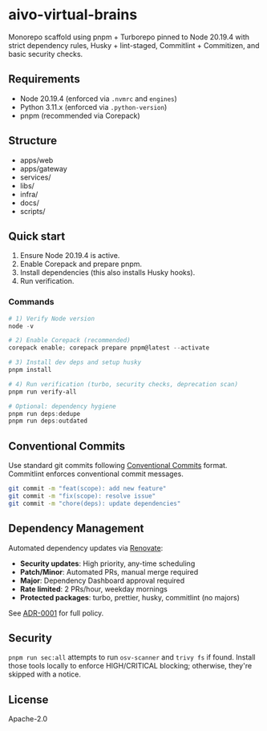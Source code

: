 # aivo-virtual-brains

Monorepo scaffold using pnpm + Turborepo pinned to Node 20.19.4 with strict dependency rules, Husky + lint-staged, Commitlint + Commitizen, and basic security checks.

## Requirements

- Node 20.19.4 (enforced via `.nvmrc` and `engines`)
- Python 3.11.x (enforced via `.python-version`)
- pnpm (recommended via Corepack)

## Structure

- apps/web
- apps/gateway
- services/
- libs/
- infra/
- docs/
- scripts/

## Quick start

1. Ensure Node 20.19.4 is active.
2. Enable Corepack and prepare pnpm.
3. Install dependencies (this also installs Husky hooks).
4. Run verification.

### Commands

```powershell
# 1) Verify Node version
node -v

# 2) Enable Corepack (recommended)
corepack enable; corepack prepare pnpm@latest --activate

# 3) Install dev deps and setup husky
pnpm install

# 4) Run verification (turbo, security checks, deprecation scan)
pnpm run verify-all

# Optional: dependency hygiene
pnpm run deps:dedupe
pnpm run deps:outdated
```

## Conventional Commits

Use standard git commits following [Conventional Commits](https://www.conventionalcommits.org/) format. Commitlint enforces conventional commit messages.

```bash
git commit -m "feat(scope): add new feature"
git commit -m "fix(scope): resolve issue"
git commit -m "chore(deps): update dependencies"
```

## Dependency Management

Automated dependency updates via [Renovate](https://docs.renovatebot.com/):

- **Security updates**: High priority, any-time scheduling
- **Patch/Minor**: Automated PRs, manual merge required
- **Major**: Dependency Dashboard approval required
- **Rate limited**: 2 PRs/hour, weekday mornings
- **Protected packages**: turbo, prettier, husky, commitlint (no majors)

See [ADR-0001](./docs/adr/adr-0001-dependency-policy.md) for full policy.

## Security

`pnpm run sec:all` attempts to run `osv-scanner` and `trivy fs` if found. Install those tools locally to enforce HIGH/CRITICAL blocking; otherwise, they're skipped with a notice.

## License

Apache-2.0
